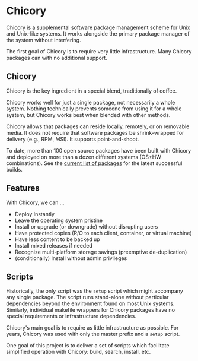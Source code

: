 # Chicory

Chicory is a supplemental software package management scheme
for Unix and Unix-like systems. It works alongside the primary
package manager of the system without interfering.

The first goal of Chicory is to require very little infrastructure.
Many Chicory packages can with no additional support.

## Chicory

Chicory is the key ingredient in a special blend, traditionally of coffee. 

Chicory works well for just a single package, not necessarily a whole
system. Nothing technically prevents someone from using it for a whole
system, but Chicory works best when blended with other methods.

Chicory allows that packages can reside locally, remotely, or on removable
media. It does not require that software packages be shrink-wrapped
for delivery (e.g., RPM, MSI). It supports point-and-shoot.

To date, more than 100 open source packages have been built with Chicory
and deployed on more than a dozen different systems (OS+HW combinations).
See the [current list of packages](doc/packages.md) for the latest
successful builds.

## Features

With Chicory, we can … 

* Deploy Instantly
* Leave the operating system pristine
* Install or upgrade (or downgrade) without disrupting users
* Have protected copies (R/O to each client, container, or virtual machine)
* Have less content to be backed up
* Install mixed releases if needed
* Recognize multi-platform storage savings (preemptive de-duplication)
* (conditionally) Install without admin privileges

## Scripts

Historically, the only script was the `setup` script which might accompany
any single package. The script runs stand-alone without particular
dependencies beyond the environment found on most Unix systems. Similarly,
individual makefile wrappers for Chicory packages have no special
requirements or infrastructure dependencies.

Chicory's main goal is to require as little infrastructure as possible.
For years, Chicory was used with only the master prefix and a `setup` script.

One goal of this project is to deliver a set of scripts which facilitate
simplified operation with Chicory: build, search, install, etc.


